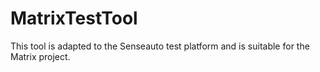 # MatrixTestTool
This tool is adapted to the Senseauto test platform and is suitable for the Matrix project.
